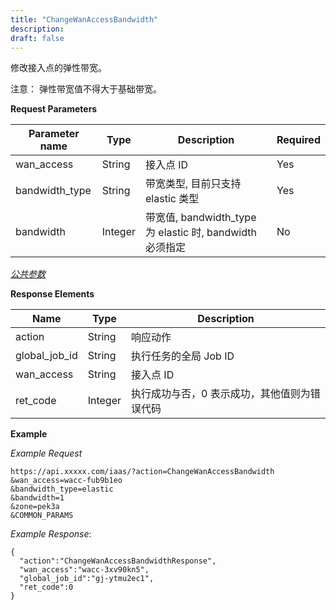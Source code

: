 ```yaml
---
title: "ChangeWanAccessBandwidth"
description: 
draft: false
---
```




修改接入点的弹性带宽。

注意： 弹性带宽值不得大于基础带宽。


**Request Parameters**

| Parameter name | Type | Description | Required |
| --- | --- | --- | --- |
| wan_access | String | 接入点 ID | Yes |
| bandwidth_type | String | 带宽类型, 目前只支持 elastic 类型 | Yes |
| bandwidth | Integer | 带宽值, bandwidth_type 为 elastic 时, bandwidth 必须指定 | No |

[_公共参数_](../../../parameters/)

**Response Elements**

| Name | Type | Description |
| --- | --- | --- |
| action | String | 响应动作 |
| global_job_id | String | 执行任务的全局 Job ID |
| wan_access | String | 接入点 ID |
| ret_code | Integer | 执行成功与否，0 表示成功，其他值则为错误代码 |

**Example**

_Example Request_

```
https://api.xxxxx.com/iaas/?action=ChangeWanAccessBandwidth
&wan_access=wacc-fub9b1eo
&bandwidth_type=elastic
&bandwidth=1
&zone=pek3a
&COMMON_PARAMS
```

_Example Response_:

```
{
  "action":"ChangeWanAccessBandwidthResponse",
  "wan_access":"wacc-3xv90kn5",
  "global_job_id":"gj-ytmu2ec1",
  "ret_code":0
}
```
